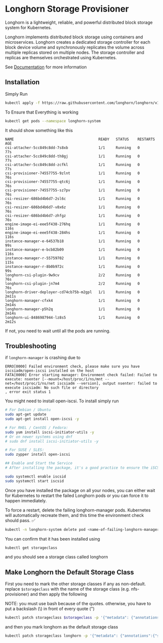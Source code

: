 # Longhorn Storage Provisioner

Longhorn is a lightweight, reliable, and powerful distributed block storage system for Kubernetes.

Longhorn implements distributed block storage using containers and microservices. Longhorn creates a dedicated storage controller for each block device volume and synchronously replicates the volume across multiple replicas stored on multiple nodes. The storage controller and replicas are themselves orchestrated using Kubernetes.

See [Documentation](https://longhorn.io/docs/) for more information

## Installation

Simply Run

```bash
kubectl apply -f https://raw.githubusercontent.com/longhorn/longhorn/v1.9.1/deploy/longhorn.yaml
```

To Ensure that Everything is working

```bash
kubectl get pods --namespace longhorn-system
```

It should show something like this
```
NAME                                       READY   STATUS    RESTARTS   AGE
csi-attacher-5cc849c8dd-7s8xb              1/1     Running   0          77s
csi-attacher-5cc849c8dd-th8gj              1/1     Running   0          77s
csi-attacher-5cc849c8dd-zcfkl              1/1     Running   0          77s
csi-provisioner-74557755-9zlnt             1/1     Running   0          76s
csi-provisioner-74557755-qtc6j             1/1     Running   0          76s
csi-provisioner-74557755-sz7pv             1/1     Running   0          76s
csi-resizer-686bd4b6d7-2sl6c               1/1     Running   0          76s
csi-resizer-686bd4b6d7-v8x6z               1/1     Running   0          76s
csi-resizer-686bd4b6d7-zhfgz               1/1     Running   0          76s
engine-image-ei-eee5f438-276hq             1/1     Running   0          116s
engine-image-ei-eee5f438-284hs             1/1     Running   0          116s
instance-manager-e-64537b18                1/1     Running   0          99s
instance-manager-e-bcb82b09                1/1     Running   0          116s
instance-manager-r-55759702                1/1     Running   0          115s
instance-manager-r-8b0b972c                1/1     Running   0          99s
longhorn-csi-plugin-9w9cv                  2/2     Running   0          76s
longhorn-csi-plugin-jn7m4                  2/2     Running   0          76s
longhorn-driver-deployer-cd74cb75b-m2gpl   1/1     Running   0          2m11s
longhorn-manager-cfxk4                     1/1     Running   0          2m14s
longhorn-manager-p5h2q                     1/1     Running   0          2m14s
longhorn-ui-8486987944-lz8s5               1/1     Running   0          2m12s
```

If not, you need to wait until all the pods are running.

## Troubleshooting


if `longhorn-manager` is crashing due to

```
ERRO[0000] Failed environment check, please make sure you have iscsiadm/open-iscsi installed on the host
FATA[0000] Error starting manager: Environment check failed: Failed to execute: nsenter [--mount=/host/proc/1/ns/mnt --net=/host/proc/1/ns/net iscsiadm --version], output nsenter: failed to execute iscsiadm: No such file or directory
, error exit status 1
```

You might need to install open-iscsi. To install simply run

```bash
# For Debian / Ubuntu
sudo apt-get update
sudo apt-get install open-iscsi -y

# For RHEL / CentOS / Fedora:
sudo yum install iscsi-initiator-utils -y
# Or on newer systems using dnf
# sudo dnf install iscsi-initiator-utils -y

# For SUSE / SLES:
sudo zypper install open-iscsi

## Enable and Start the Service
# After installing the package, it's a good practice to ensure the iSCSI service is enabled and running.

sudo systemctl enable iscsid
sudo systemctl start iscsid
```

Once you have installed the package on all your nodes, you can either wait for Kubernetes to restart the failed Longhorn pods or you can force it to happen immediately.

To force a restart, delete the failing longhorn-manager pods. Kubernetes will automatically recreate them, and this time the environment check should pass. ✅

```bash
kubectl -n longhorn-system delete pod <name-of-failing-longhorn-manager-pod>
```


You can confirm that it has been installed using
```bash
kubectl get storageclass
```

and you should see a storage class called longhorn

## Make Longhorn the Default Storage Class

First you need to mark the other storage classes if any as non-default. replace `$storageclass` with the name of the storage class (e.g. nfs-provisioner) and then apply the following

NOTE: you must use bash because of the quotes. otherwise, you have to put a backslash (\\) in front of every quote (")

```bash
kubectl patch storageclass $storageclass -p '{"metadata": {"annotations":{"storageclass.kubernetes.io/is-default-class":"false"}}}'
```

and then you mark longhorn as the default storage class
```bash
kubectl patch storageclass longhorn -p '{"metadata": {"annotations":{"storageclass.kubernetes.io/is-default-class":"true"}}}'
```